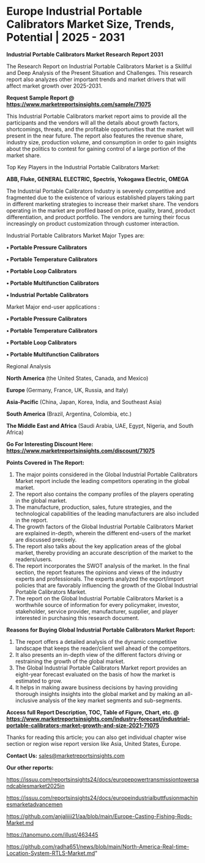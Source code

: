 # Europe Industrial Portable Calibrators Market Size, Trends, Potential | 2025 - 2031

<strong>Industrial Portable Calibrators Market Research Report 2031</strong>

The Research Report on Industrial Portable Calibrators Market is a Skillful and Deep Analysis of the Present Situation and Challenges. This research report also analyzes other important trends and market drivers that will affect market growth over 2025-2031.

<strong>Request Sample Report @ <a href=https://www.marketreportsinsights.com/sample/71075>https://www.marketreportsinsights.com/sample/71075</a></strong>

This Industrial Portable Calibrators market report aims to provide all the participants and the vendors will all the details about growth factors, shortcomings, threats, and the profitable opportunities that the market will present in the near future. The report also features the revenue share, industry size, production volume, and consumption in order to gain insights about the politics to contest for gaining control of a large portion of the market share.

Top Key Players in the Industrial Portable Calibrators Market:

<strong>ABB, Fluke, GENERAL ELECTRIC, Spectris, Yokogawa Electric, OMEGA</strong>

The Industrial Portable Calibrators Industry is severely competitive and fragmented due to the existence of various established players taking part in different marketing strategies to increase their market share. The vendors operating in the market are profiled based on price, quality, brand, product differentiation, and product portfolio. The vendors are turning their focus increasingly on product customization through customer interaction.

Industrial Portable Calibrators Market Major Types are:

<strong>• Portable Pressure Calibrators

• Portable Temperature Calibrators

• Portable Loop Calibrators

• Portable Multifunction Calibrators

• Industrial Portable Calibrators</strong>

Market Major end-user applications :

<strong>• Portable Pressure Calibrators

• Portable Temperature Calibrators

• Portable Loop Calibrators

• Portable Multifunction Calibrators</strong>

Regional Analysis

</u><strong><b>North America</b></strong> (the United States, Canada, and Mexico)

<strong><b>Europe </b></strong>(Germany, France, UK, Russia, and Italy)

<strong><b>Asia-Pacific</b></strong> (China, Japan, Korea, India, and Southeast Asia)

<strong><b>South America</b></strong> (Brazil, Argentina, Colombia, etc.)

<strong><b>The Middle East and Africa</b></strong> (Saudi Arabia, UAE, Egypt, Nigeria, and South Africa)

<strong>Go For Interesting Discount Here: <a href=https://www.marketreportsinsights.com/discount/71075>https://www.marketreportsinsights.com/discount/71075</a></strong>

<strong>Points Covered in The Report:</strong>
<ol>
  <li>The major points considered in the Global Industrial Portable Calibrators Market report include the leading competitors operating in the global market.</li>
  <li>The report also contains the company profiles of the players operating in the global market.</li>
  <li>The manufacture, production, sales, future strategies, and the technological capabilities of the leading manufacturers are also included in the report.</li>
  <li>The growth factors of the Global Industrial Portable Calibrators Market are explained in-depth, wherein the different end-users of the market are discussed precisely.</li>
  <li>The report also talks about the key application areas of the global market, thereby providing an accurate description of the market to the readers/users.</li>
  <li>The report incorporates the SWOT analysis of the market. In the final section, the report features the opinions and views of the industry experts and professionals. The experts analyzed the export/import policies that are favorably influencing the growth of the Global Industrial Portable Calibrators Market.</li>
  <li>The report on the Global Industrial Portable Calibrators Market is a worthwhile source of information for every policymaker, investor, stakeholder, service provider, manufacturer, supplier, and player interested in purchasing this research document.</li>
</ol>
<strong>Reasons for Buying Global Industrial Portable Calibrators Market Report:</strong>

<ol>
  <li>The report offers a detailed analysis of the dynamic competitive landscape that keeps the reader/client well ahead of the competitors.</li>
  <li>It also presents an in-depth view of the different factors driving or restraining the growth of the global market.</li>
  <li>The Global Industrial Portable Calibrators Market report provides an eight-year forecast evaluated on the basis of how the market is estimated to grow.</li>
  <li>It helps in making aware business decisions by having providing thorough insights insights into the global market and by making an all-inclusive analysis of the key market segments and sub-segments.</li>
</ol>
<strong>Access full Report Description, TOC, Table of Figure, Chart, etc. @ <a href=https://www.marketreportsinsights.com/industry-forecast/industrial-portable-calibrators-market-growth-and-size-2021-71075>https://www.marketreportsinsights.com/industry-forecast/industrial-portable-calibrators-market-growth-and-size-2021-71075</a></strong>


Thanks for reading this article; you can also get individual chapter wise section or region wise report version like Asia, United States, Europe.

<strong>Contact Us:</strong>
sales@marketreportsinsights.com

<strong>Our other reports:</strong>

<a href=https://issuu.com/reportsinsights24/docs/europepowertransmissiontowersandcablesmarket2025in>https://issuu.com/reportsinsights24/docs/europepowertransmissiontowersandcablesmarket2025in</a>

<a href=https://issuu.com/reportsinsights24/docs/europeindustrialbuttfusionmachinesmarketadvancemen>https://issuu.com/reportsinsights24/docs/europeindustrialbuttfusionmachinesmarketadvancemen</a>

<a href=https://github.com/anjaliiii21/aa/blob/main/Europe-Casting-Fishing-Rods-Market.md>https://github.com/anjaliiii21/aa/blob/main/Europe-Casting-Fishing-Rods-Market.md</a>

<a href=https://tanomuno.com/illust/463445>https://tanomuno.com/illust/463445</a>

<a href=https://github.com/radha651/news/blob/main/North-America-Real-time-Location-System-RTLS-Market.md>https://github.com/radha651/news/blob/main/North-America-Real-time-Location-System-RTLS-Market.md</a>"
